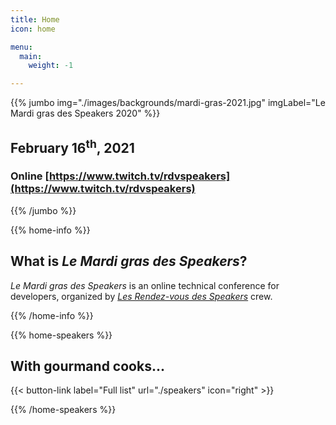 ```yaml
---
title: Home
icon: home

menu:
  main:
    weight: -1

---
```

{{% jumbo img="./images/backgrounds/mardi-gras-2021.jpg" imgLabel="Le Mardi gras des Speakers 2020" %}}

## February 16<sup>th</sup>, 2021
### Online [https://www.twitch.tv/rdvspeakers](https://www.twitch.tv/rdvspeakers)

{{% /jumbo %}}

<!-- ... -->


{{% home-info %}}

## What is *Le Mardi gras des Speakers*?

*Le Mardi gras des Speakers* is an online technical conference for developers, organized by [*Les Rendez-vous des Speakers*](https://rdv-speakers.fr/) crew. 


{{% /home-info %}}

<!-- ... -->
{{% home-speakers %}}
## With gourmand cooks...

{{< button-link label="Full list"
                url="./speakers"
                icon="right" >}}

{{% /home-speakers %}}